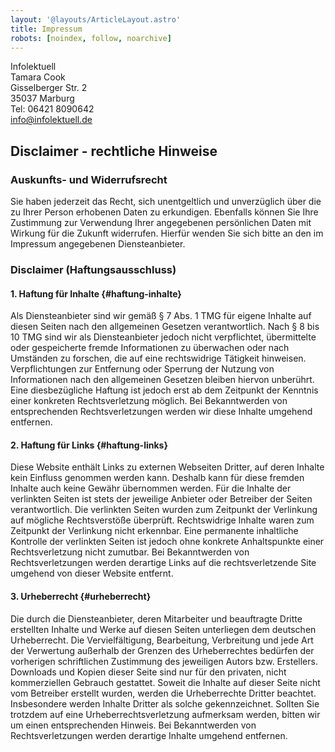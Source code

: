 ```yaml
---
layout: '@layouts/ArticleLayout.astro'
title: Impressum
robots: [noindex, follow, noarchive]
---
```


Infolektuell\
Tamara Cook\
Gisselberger Str. 2\
35037 Marburg\
Tel: 06421 8090642\
[info@infolektuell.de](mailto:info@infolektuell.de)

## Disclaimer - rechtliche Hinweise

### Auskunfts- und Widerrufsrecht

Sie haben jederzeit das Recht, sich unentgeltlich und unverzüglich über die zu Ihrer Person erhobenen Daten zu erkundigen.
Ebenfalls können Sie Ihre Zustimmung zur Verwendung Ihrer angegebenen persönlichen Daten mit Wirkung für die Zukunft widerrufen.
Hierfür wenden Sie sich bitte an den im Impressum angegebenen Diensteanbieter.

### Disclaimer (Haftungsausschluss)

#### 1. Haftung für Inhalte {#haftung-inhalte}

Als Diensteanbieter sind wir gemäß § 7 Abs. 1 TMG für eigene Inhalte auf diesen Seiten nach den allgemeinen Gesetzen verantwortlich.
Nach § 8 bis 10 TMG sind wir als Diensteanbieter jedoch nicht verpflichtet,
übermittelte oder gespeicherte fremde Informationen zu überwachen oder nach Umständen zu forschen, die auf eine rechtswidrige Tätigkeit hinweisen.
Verpflichtungen zur Entfernung oder Sperrung der Nutzung von Informationen nach den allgemeinen Gesetzen bleiben hiervon unberührt.
Eine diesbezügliche Haftung ist jedoch erst ab dem Zeitpunkt der Kenntnis einer konkreten Rechtsverletzung möglich.
Bei Bekanntwerden von entsprechenden Rechtsverletzungen werden wir diese Inhalte umgehend entfernen.

#### 2. Haftung für Links {#haftung-links}

Diese Website enthält Links zu externen Webseiten Dritter, auf deren Inhalte kein Einfluss genommen werden kann.
Deshalb kann für diese fremden Inhalte auch keine Gewähr übernommen werden.
Für die Inhalte der verlinkten Seiten ist stets der jeweilige Anbieter oder Betreiber der Seiten verantwortlich.
Die verlinkten Seiten wurden zum Zeitpunkt der Verlinkung auf mögliche Rechtsverstöße überprüft.
Rechtswidrige Inhalte waren zum Zeitpunkt der Verlinkung nicht erkennbar.
Eine permanente inhaltliche Kontrolle der verlinkten Seiten ist jedoch ohne konkrete Anhaltspunkte einer Rechtsverletzung nicht zumutbar.
Bei Bekanntwerden von Rechtsverletzungen werden derartige Links auf die rechtsverletzende Site umgehend von dieser Website entfernt.

#### 3. Urheberrecht {#urheberrecht}

Die durch die Diensteanbieter, deren Mitarbeiter und beauftragte Dritte erstellten Inhalte und Werke auf diesen Seiten unterliegen dem deutschen Urheberrecht.
Die Vervielfältigung, Bearbeitung, Verbreitung und jede Art der Verwertung außerhalb der Grenzen des Urheberrechtes
bedürfen der vorherigen schriftlichen Zustimmung des jeweiligen Autors bzw. Erstellers.
Downloads und Kopien dieser Seite sind nur für den privaten, nicht kommerziellen Gebrauch gestattet.
Soweit die Inhalte auf dieser Seite nicht vom Betreiber erstellt wurden, werden die Urheberrechte Dritter beachtet.
Insbesondere werden Inhalte Dritter als solche gekennzeichnet.
Sollten Sie trotzdem auf eine Urheberrechtsverletzung aufmerksam werden, bitten wir um einen entsprechenden Hinweis.
Bei Bekanntwerden von Rechtsverletzungen werden derartige Inhalte umgehend entfernen.
